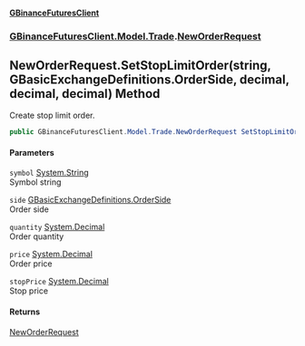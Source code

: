 #### [GBinanceFuturesClient](./index.md 'index')
### [GBinanceFuturesClient.Model.Trade](./GBinanceFuturesClient-Model-Trade.md 'GBinanceFuturesClient.Model.Trade').[NewOrderRequest](./GBinanceFuturesClient-Model-Trade-NewOrderRequest.md 'GBinanceFuturesClient.Model.Trade.NewOrderRequest')
## NewOrderRequest.SetStopLimitOrder(string, GBasicExchangeDefinitions.OrderSide, decimal, decimal, decimal) Method
Create stop limit order.  
```csharp
public GBinanceFuturesClient.Model.Trade.NewOrderRequest SetStopLimitOrder(string symbol, GBasicExchangeDefinitions.OrderSide side, decimal quantity, decimal price, decimal stopPrice);
```
#### Parameters
<a name='GBinanceFuturesClient-Model-Trade-NewOrderRequest-SetStopLimitOrder(string_GBasicExchangeDefinitions-OrderSide_decimal_decimal_decimal)-symbol'></a>
`symbol` [System.String](https://docs.microsoft.com/en-us/dotnet/api/System.String 'System.String')  
Symbol string  
  
<a name='GBinanceFuturesClient-Model-Trade-NewOrderRequest-SetStopLimitOrder(string_GBasicExchangeDefinitions-OrderSide_decimal_decimal_decimal)-side'></a>
`side` [GBasicExchangeDefinitions.OrderSide](https://docs.microsoft.com/en-us/dotnet/api/GBasicExchangeDefinitions.OrderSide 'GBasicExchangeDefinitions.OrderSide')  
Order side  
  
<a name='GBinanceFuturesClient-Model-Trade-NewOrderRequest-SetStopLimitOrder(string_GBasicExchangeDefinitions-OrderSide_decimal_decimal_decimal)-quantity'></a>
`quantity` [System.Decimal](https://docs.microsoft.com/en-us/dotnet/api/System.Decimal 'System.Decimal')  
Order quantity  
  
<a name='GBinanceFuturesClient-Model-Trade-NewOrderRequest-SetStopLimitOrder(string_GBasicExchangeDefinitions-OrderSide_decimal_decimal_decimal)-price'></a>
`price` [System.Decimal](https://docs.microsoft.com/en-us/dotnet/api/System.Decimal 'System.Decimal')  
Order price  
  
<a name='GBinanceFuturesClient-Model-Trade-NewOrderRequest-SetStopLimitOrder(string_GBasicExchangeDefinitions-OrderSide_decimal_decimal_decimal)-stopPrice'></a>
`stopPrice` [System.Decimal](https://docs.microsoft.com/en-us/dotnet/api/System.Decimal 'System.Decimal')  
Stop price  
  
#### Returns
[NewOrderRequest](./GBinanceFuturesClient-Model-Trade-NewOrderRequest.md 'GBinanceFuturesClient.Model.Trade.NewOrderRequest')  
